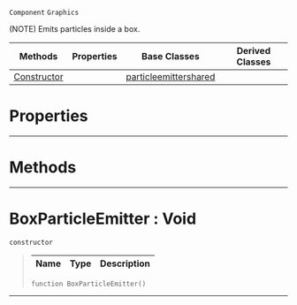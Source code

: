  `Component` `Graphics`



(NOTE) Emits particles inside a box.

|Methods|Properties|Base Classes|Derived Classes|
|---|---|---|---|
|[ Constructor](https://github.com/ArendDanielek/ZeroDocsTest/blob/master/code_reference/class_reference/boxparticleemitter.markdown#boxparticleemitter-void)| |[particleemittershared](https://github.com/ArendDanielek/ZeroDocsTest/blob/master/code_reference/class_reference/particleemittershared.markdown)| |


 #  Properties


---  
 #  Methods


---  
 #  BoxParticleEmitter : Void

 `constructor`

> 
> |Name|Type|Description|
> |---|---|---|
> ``` lang=cpp, name=Zilch
> function BoxParticleEmitter()
> ``` 


---  
 
  
  
  
  
  
  
  

 